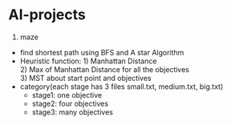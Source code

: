 # AI-projects
1. maze  
 - find shortest path using BFS and A star Algorithm  
 - Heuristic function: 1) Manhattan Distance  
                       2) Max of Manhattan Distance for all the objectives  
                       3) MST about start point and objectives  
 - category(each stage has 3 files small.txt, medium.txt, big.txt)  
    - stage1: one objective  
    - stage2: four objectives  
    - stage3: many objectives  
